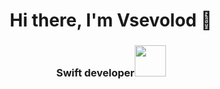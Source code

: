 <h1 align="center">Hi there, I'm Vsevolod 👋</a> 

<h3 align="center">Swift developer<img src="https://cdn.jsdelivr.net/gh/devicons/devicon/icons/swift/swift-original.svg" width="50" height="50"/></h3>
          
<!--
**vsevolodtsarev/vsevolodtsarev** is a ✨ _special_ ✨ repository because its `README.md` (this file) appears on your GitHub profile.

Here are some ideas to get you started:

- 🔭 I’m currently working on ...
- 🌱 I’m currently learning ...
- 👯 I’m looking to collaborate on ...
- 🤔 I’m looking for help with ...
- 💬 Ask me about ...
- 📫 How to reach me: ...
- 😄 Pronouns: ...
- ⚡ Fun fact: ...
-->
